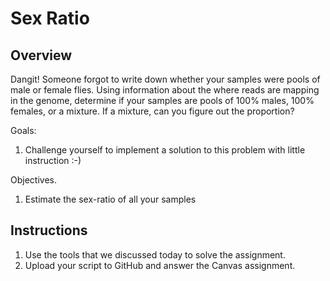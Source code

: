 # **Sex Ratio**

## Overview
Dangit! Someone forgot to write down whether your samples were pools of male or female flies. Using information about the where reads are mapping in the genome, determine if your samples are pools of 100% males, 100% females, or a mixture. If a mixture, can you figure out the proportion?

Goals:
1. Challenge yourself to implement a solution to this problem with little instruction :-)

Objectives.
1. Estimate the sex-ratio of all your samples

## Instructions
1. Use the tools that we discussed today to solve the assignment.
2. Upload your script to GitHub and answer the Canvas assignment.
